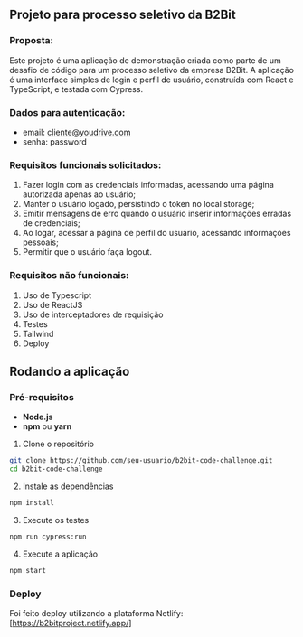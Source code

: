 ## Projeto para processo seletivo da B2Bit

### Proposta: 
Este projeto é uma aplicação de demonstração criada como parte de um desafio de código para um processo seletivo da empresa B2Bit. A aplicação é uma interface simples de login e perfil de usuário, construída com React e TypeScript, e testada com Cypress.

### Dados para autenticação:
- email: cliente@youdrive.com
- senha: password

### Requisitos funcionais solicitados:
1. Fazer login com as credenciais informadas, acessando uma página autorizada apenas ao usuário;
2. Manter o usuário logado, persistindo o token no local storage;
3. Emitir mensagens de erro quando o usuário inserir informações erradas de credenciais;
4. Ao logar, acessar a página de perfil do usuário, acessando informações pessoais;
5. Permitir que o usuário faça logout.

### Requisitos não funcionais:
1. Uso de Typescript
2. Uso de ReactJS
3. Uso de interceptadores de requisição
4. Testes
5. Tailwind
6. Deploy

## Rodando a aplicação
### Pré-requisitos
- **Node.js**
- **npm** ou **yarn**

1. Clone o repositório
```bash
git clone https://github.com/seu-usuario/b2bit-code-challenge.git
cd b2bit-code-challenge
```

2. Instale as dependências
```bash
npm install
```

3. Execute os testes
```bash
npm run cypress:run
```

4. Execute a aplicação
```bash
npm start
```

### Deploy
Foi feito deploy utilizando a plataforma Netlify:
[https://b2bitproject.netlify.app/]